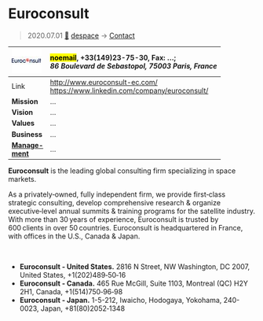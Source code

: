 # Euroconsult
> 2020.07.01 [🚀](../index/index.md) [despace](index.md) → [Contact](contact.md)

|[![](f/contact/e/euroconsult_logo1_thumb.jpg)](f/contact/e/euroconsult_logo1.png)|<mark>noemail</mark>, +33(149)23-75-30, Fax: …;<br> *86 Boulevard de Sebastopol, 75003 Paris, France*|
|:--|:--|
|Link|<http://www.euroconsult-ec.com/><br> <https://www.linkedin.com/company/euroconsult/>|
|**Mission**|…|
|**Vision**|…|
|**Values**|…|
|**Business**|…|
|**[Manage-<br>ment](mgmt.md)**|…|

**Euroconsult** is the leading global consulting firm specializing in space markets.

As a privately‑owned, fully independent firm, we provide first‑class strategic consulting, develop comprehensive research & organize executive‑level annual summits & training programs for the satellite industry. With more than 30 years of experience, Euroconsult is trusted by 600 clients in over 50 countries. Euroconsult is headquartered in France, with offices in the U.S., Canada & Japan.

<p style="page-break-after:always"> </p>

   - **Euroconsult - United States.** 2816 N Street, NW Washington, DC 2007, United States, +1(202)489‑50‑16
   - **Euroconsult - Canada.** 465 Rue McGill, Suite 1103, Montreal (QC) H2Y 2H1, Canada, +1(514)750‑96‑98
   - **Euroconsult - Japan.** 1-5-212, Iwaicho, Hodogaya, Yokohama, 240-0023, Japan, +81(80)2052‑1348

